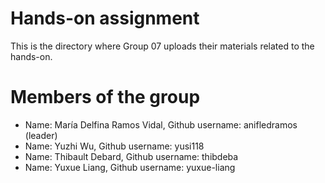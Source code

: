 Hands-on assignment
==================

This is the directory where Group 07 uploads their materials related to the hands-on.

# Members of the group

* Name: María Delfina Ramos Vidal, Github username: anifledramos (leader)
* Name: Yuzhi Wu, Github username: yusi118
* Name: Thibault Debard, Github username: thibdeba
* Name: Yuxue Liang, Github username: yuxue-liang
